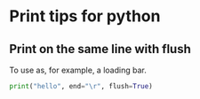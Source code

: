 # Print tips for python

## Print on the same line with flush
To use as, for example, a loading bar.

```python
print("hello", end="\r", flush=True)
```
